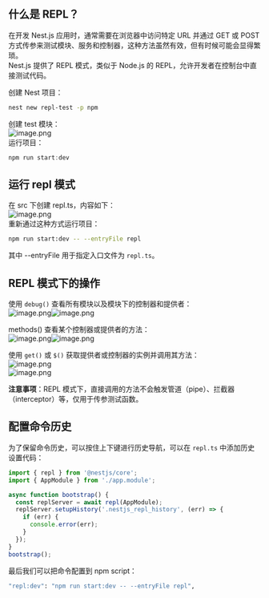## 什么是 REPL？
在开发 Nest.js 应用时，通常需要在浏览器中访问特定 URL 并通过 GET 或 POST 方式传参来测试模块、服务和控制器，这种方法虽然有效，但有时候可能会显得繁琐。<br />Nest.js 提供了 REPL 模式，类似于 Node.js 的 REPL，允许开发者在控制台中直接测试代码。

创建 Nest 项目：
```bash
nest new repl-test -p npm
```
创建 test 模块：<br />![image.png](https://cdn.nlark.com/yuque/0/2024/png/21596389/1708783236969-e7e30eff-68ee-448a-800e-e3b3d4241f3d.png#averageHue=%23414141&clientId=uacb7278a-1d10-4&from=paste&height=184&id=ua0aecfed&originHeight=368&originWidth=816&originalType=binary&ratio=2&rotation=0&showTitle=false&size=90521&status=done&style=none&taskId=u30db6253-03b2-4c4b-a3f0-5ac94874b44&title=&width=408)<br />运行项目：
```typescript
npm run start:dev
```


## 运行 repl 模式
在 src 下创建 repl.ts，内容如下：<br />![image.png](https://cdn.nlark.com/yuque/0/2024/png/21596389/1708783562858-9a160764-ab97-47dc-b332-a1ec8d887e68.png#averageHue=%23312f2c&clientId=uacb7278a-1d10-4&from=paste&height=201&id=u2ded2869&originHeight=402&originWidth=990&originalType=binary&ratio=2&rotation=0&showTitle=false&size=59802&status=done&style=none&taskId=u29d84fc1-318a-4e42-929e-ee07d7694fa&title=&width=495)<br />重新通过这种方式运行项目：
```bash
npm run start:dev -- --entryFile repl
```
 其中 --entryFile 用于指定入口文件为 `repl.ts`。


## REPL 模式下的操作
使用 `debug()` 查看所有模块以及模块下的控制器和提供者：<br />![image.png](https://cdn.nlark.com/yuque/0/2024/png/21596389/1708788207673-57258c6e-1636-457b-9dee-0a8d50d21f59.png#averageHue=%23343434&clientId=u271efdad-049d-4&from=paste&height=173&id=u116085f0&originHeight=346&originWidth=270&originalType=binary&ratio=2&rotation=0&showTitle=false&size=29331&status=done&style=none&taskId=u191fda49-be18-4e25-98c8-6b6ea25134a&title=&width=135)![image.png](https://cdn.nlark.com/yuque/0/2024/png/21596389/1708788266180-111a7adb-b4c8-4def-8054-70fbf90da5a7.png#averageHue=%23343434&clientId=u271efdad-049d-4&from=paste&height=110&id=ube10fb29&originHeight=220&originWidth=290&originalType=binary&ratio=2&rotation=0&showTitle=false&size=17610&status=done&style=none&taskId=u8f7dcfa1-9527-4994-9669-13095e56926&title=&width=145)


methods()  查看某个控制器或提供者的方法：<br />![image.png](https://cdn.nlark.com/yuque/0/2024/png/21596389/1708788325736-ad89a146-5def-4181-8fed-bc6f19196dae.png#averageHue=%23333333&clientId=u271efdad-049d-4&from=paste&height=118&id=u1fbb4bad&originHeight=236&originWidth=370&originalType=binary&ratio=2&rotation=0&showTitle=false&size=15516&status=done&style=none&taskId=uba170aba-8e69-4056-93c0-8da2de73328&title=&width=185)![image.png](https://cdn.nlark.com/yuque/0/2024/png/21596389/1708788349998-50cc081e-66d0-4fa9-b320-8084a44e4bba.png#averageHue=%23343434&clientId=u271efdad-049d-4&from=paste&height=117&id=ub54c43b3&originHeight=234&originWidth=326&originalType=binary&ratio=2&rotation=0&showTitle=false&size=15763&status=done&style=none&taskId=ucbddb840-196f-4651-adaa-3bb53fd30e0&title=&width=163)


使用 `get()` 或 `$()` 获取提供者或控制器的实例并调用其方法：<br />![image.png](https://cdn.nlark.com/yuque/0/2024/png/21596389/1708788790891-9c332628-8ae0-4e5b-974a-91d780ab9076.png#averageHue=%233e3e3e&clientId=u79a9de0f-adfa-4&from=paste&height=58&id=u1d60706e&originHeight=116&originWidth=660&originalType=binary&ratio=2&rotation=0&showTitle=false&size=17705&status=done&style=none&taskId=u8e823f27-7429-448f-ae0b-dd6758ec913&title=&width=330)<br />![image.png](https://cdn.nlark.com/yuque/0/2024/png/21596389/1708789050568-b90ce09e-8c21-4538-9881-6a3137ac8928.png#averageHue=%233a3a3a&clientId=u8ac8459b-c079-4&from=paste&height=29&id=u5426e8cc&originHeight=58&originWidth=442&originalType=binary&ratio=2&rotation=0&showTitle=false&size=8538&status=done&style=none&taskId=u479a8d6b-5ff1-4603-97a1-27d6bac8c44&title=&width=221)

**注意事项**：REPL 模式下，直接调用的方法不会触发管道（pipe）、拦截器（interceptor）等，仅用于传参测试函数。



## 配置命令历史
为了保留命令历史，可以按住上下键进行历史导航，可以在 `repl.ts` 中添加历史设置代码：
```typescript
import { repl } from '@nestjs/core';
import { AppModule } from './app.module';

async function bootstrap() {
  const replServer = await repl(AppModule);
  replServer.setupHistory('.nestjs_repl_history', (err) => {
    if (err) {
      console.error(err);
    }
  });
}
bootstrap();
```
最后我们可以把命令配置到 npm script：
```bash
"repl:dev": "npm run start:dev -- --entryFile repl",
```
